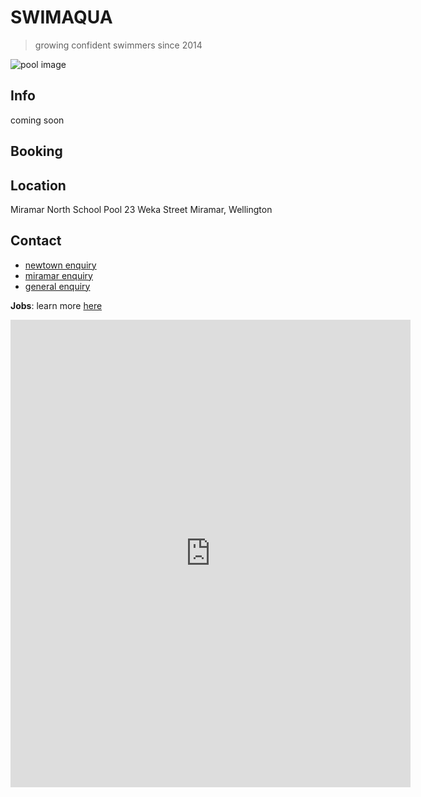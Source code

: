 # SWIMAQUA

> growing confident swimmers since 2014

![pool image](https://www.aquazone.co.nz/uploads/2/4/3/3/24337322/published/8954564.jpg?1586311195)

## Info

coming soon



## Booking

## Location

Miramar North School Pool
23 Weka Street
Miramar, Wellington

## Contact

- [newtown enquiry](mailto:newtown@swimaqua.co.nz)
- [miramar enquiry](mailto:miramar@swimaqua.co.nz)
- [general enquiry](mailto:lynn@swimaqua.co.nz)


**Jobs**: learn more [here](./JOBS.md)

<iframe src="https://docs.google.com/forms/d/e/1FAIpQLSfAZ6Y7dOz3N16WxOUdbhm2LHvE-erqndqpnUqVG89g8r8EHA/viewform?embedded=true" width="640" height="748" frameborder="0" marginheight="0" marginwidth="0">Loading…</iframe>
